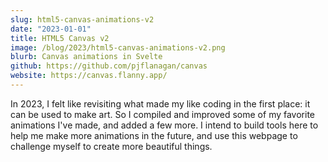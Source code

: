 ```yaml
---
slug: html5-canvas-animations-v2
date: "2023-01-01"
title: HTML5 Canvas v2
image: /blog/2023/html5-canvas-animations-v2.png
blurb: Canvas animations in Svelte
github: https://github.com/pjflanagan/canvas
website: https://canvas.flanny.app/
---
```


In 2023, I felt like revisiting what made my like coding in the first place: it can be used to make art. So I compiled and improved some of my favorite animations I've made, and added a few more. I intend to build tools here to help me make more animations in the future, and use this webpage to challenge myself to create more beautiful things.
